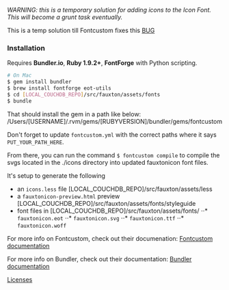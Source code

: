 *WARNING:  this is a temporary solution for adding icons to the Icon Font. This will become a grunt task eventually.*

This is a temp solution till Fontcustom fixes this [BUG](https://github.com/FontCustom/fontcustom/issues/172)<br>

### Installation

Requires **Bundler.io**, **Ruby 1.9.2+**, **FontForge** with Python scripting.

```sh
# On Mac
$ gem install bundler
$ brew install fontforge eot-utils
$ cd [LOCAL_COUCHDB_REPO]/src/fauxton/assets/fonts
$ bundle
```

That should install the gem in a path like below:
/Users/[USERNAME]/.rvm/gems/[RUBYVERSION]/bundler/gems/fontcustom

Don't forget to update `fontcustom.yml` with the correct paths where it says `PUT_YOUR_PATH_HERE`.

From there, you can run the command `$ fontcustom compile` to compile the svgs located in the ./icons directory into updated fauxtonicon font files. 

It's setup to generate the following 
- an `icons.less` file [LOCAL_COUCHDB_REPO]/src/fauxton/assets/less
- a `fauxtonicon-preview.html` preview [LOCAL_COUCHDB_REPO]/src/fauxton/assets/fonts/styleguide
- font files in [LOCAL_COUCHDB_REPO]/src/fauxton/assets/fonts/
⋅⋅* `fauxtonicon.eot` 
⋅⋅* `fauxtonicon.svg`
⋅⋅* `fauxtonicon.ttf`
⋅⋅* `fauxtonicon.woff` 


For more info on Fontcustom, check out their documenation: [Fontcustom documentation](https://github.com/FontCustom/fontcustom)

For more info on Bundler, check out their documentation:  [Bundler documentation](http://bundler.io)


[Licenses](https://github.com/FontCustom/fontcustom/blob/master/LICENSES.txt)